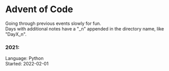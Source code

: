 # Advent of Code

Going through previous events slowly for fun.\
Days with additional notes have a "_n" appended in the directory name, like "DayX_n".

### 2021:
Language: Python\
Started: 2022-02-01